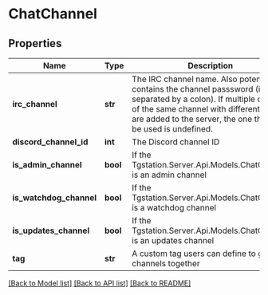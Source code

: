 # ChatChannel

## Properties
Name | Type | Description | Notes
------------ | ------------- | ------------- | -------------
**irc_channel** | **str** | The IRC channel name. Also potentially contains the channel passsword (if separated by a colon).  If multiple copies of the same channel with different keys are added to the server, the one that will be used is undefined. | [optional] 
**discord_channel_id** | **int** | The Discord channel ID | [optional] 
**is_admin_channel** | **bool** | If the Tgstation.Server.Api.Models.ChatChannel is an admin channel | [optional] 
**is_watchdog_channel** | **bool** | If the Tgstation.Server.Api.Models.ChatChannel is a watchdog channel | [optional] 
**is_updates_channel** | **bool** | If the Tgstation.Server.Api.Models.ChatChannel is an updates channel | [optional] 
**tag** | **str** | A custom tag users can define to group channels together | [optional] 

[[Back to Model list]](../README.md#documentation-for-models) [[Back to API list]](../README.md#documentation-for-api-endpoints) [[Back to README]](../README.md)

